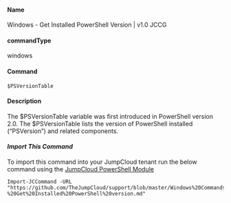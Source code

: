#### Name

Windows - Get Installed PowerShell Version | v1.0 JCCG


#### commandType

windows

#### Command

```
$PSVersionTable
```

#### Description

The $PSVersionTable variable was first introduced in PowerShell version 2.0. The $PSVersionTable lists the version of PowerShell installed (“PSVersion”) and related components.


#### *Import This Command*

To import this command into your JumpCloud tenant run the below command using the [JumpCloud PowerShell Module](https://github.com/TheJumpCloud/support/wiki/Installing-the-JumpCloud-PowerShell-Module)

```
Import-JCCommand -URL "https://github.com/TheJumpCloud/support/blob/master/Windows%20Commands/Windows%20-%20Get%20Installed%20PowerShell%20version.md"
```
